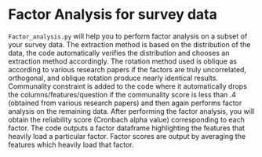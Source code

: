 # Factor Analysis for survey data

`Factor_analysis.py` will help you to perform factor analysis on a subset of your survey data. The extraction method is based on the distribution of the data, the code automatically verifies the distribution and chooses an extraction method accordingly. The rotation method used is oblique as according to various research papers if the factors are truly uncorrelated, orthogonal, and oblique rotation produce nearly identical results. Communality constraint is added to the code where it automatically drops the columns/features/question if the communality score is less than .4 (obtained from various research papers) and then again performs factor analysis on the remaining data. After performing the factor analysis, you will obtain the reliability score (Cronbach alpha value) corresponding to each factor. The code outputs a factor dataframe highlighting the features that heavily load a particular factor. Factor scores are output by averaging the features which heavily load that factor.